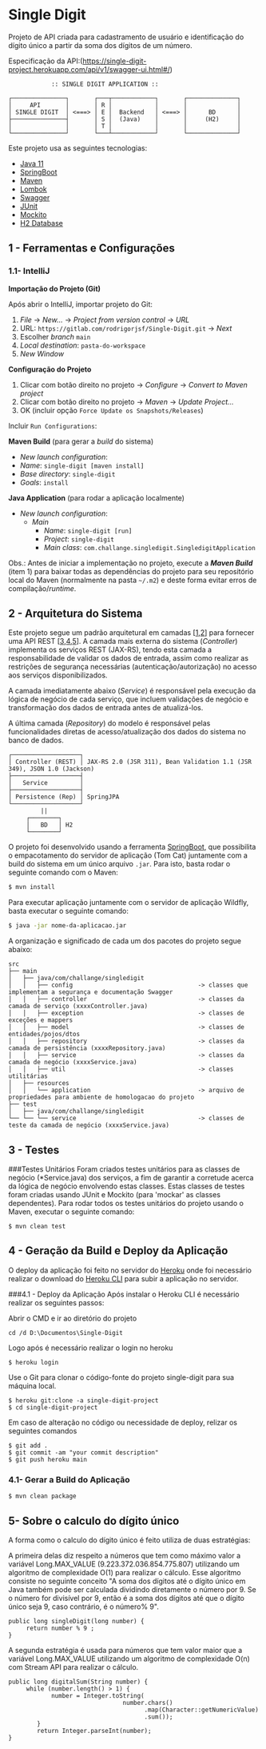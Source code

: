 # Single Digit

Projeto de API criada para cadastramento de usuário e identificação do dígito único a partir da soma dos dígitos de um número.

Especificação da API:(https://single-digit-project.herokuapp.com/api/v1/swagger-ui.html#/)

```
            :: SINGLE DIGIT APPLICATION ::

┌───────────────┐       ┌───┬────────────┐       ┌──────────────┐
│     API       │       │ R │            │       │              │
│ SINGLE DIGIT  │ <===> │ E │  Backend   │ <===> │      BD      │
├───────────────┤       │ S │  (Java)    │       │     (H2)     │
│               │       │ T │            │       │              │
└───────────────┘       └───┴────────────┘       └──────────────┘
```

Este projeto usa as seguintes tecnologias:
- [Java 11](https://www.oracle.com/technetwork/java/javase/downloads/index.html)
- [SpringBoot](https://spring.io/projects/spring-boot)
- [Maven](https://maven.apache.org/)
- [Lombok](https://projectlombok.org/)
- [Swagger](https://swagger.io/solutions/api-documentation/)
- [JUnit](https://junit.org/junit5/)
- [Mockito](https://site.mockito.org/)
- [H2 Database](https://www.h2database.com/html/main.html)

## 1 - Ferramentas e Configurações

### 1.1- IntelliJ

**Importação do Projeto (Git)**

Após abrir o IntelliJ, importar projeto do Git:

1. _File_ -> _New..._ -> _Project from version control_ -> _URL_
2. URL: `https://gitlab.com/rodrigorjsf/Single-Digit.git` -> _Next_
3. Escolher _branch_ `main`
4. _Local destination_: `pasta-do-workspace`
5. _New Window_

**Configuração do Projeto**

1. Clicar com botão direito no projeto -> _Configure_ -> _Convert to Maven project_
2. Clicar com botão direito no projeto -> _Maven_ -> _Update Project..._
3. OK (incluir opção `Force Update os Snapshots/Releases`)

Incluir `Run Configurations`:

**Maven Build** (para gerar a _build_ do sistema)
- _New launch configuration_:
- _Name_: `single-digit [maven install]`
- _Base directory_: `single-digit`
- _Goals_: `install`

**Java Application** (para rodar a aplicação localmente)
- _New launch configuration_:
    - _Main_
        - _Name_: `single-digit [run]`
        - _Project_: `single-digit`
        - _Main class_: `com.challange.singledigit.SingledigitApplication`

Obs.: Antes de iniciar a implementação no projeto, execute a **_Maven Build_** (item 1) para baixar todas as dependências do projeto para seu repositório local do Maven (normalmente na pasta `~/.m2`) e deste forma evitar erros de compilação/_runtime_.

## 2 - Arquitetura do Sistema

Este projeto segue um padrão arquitetural em camadas [[1](https://www.oreilly.com/library/view/software-architecture-patterns/9781491971437/ch01.html),[2](https://en.wikipedia.org/wiki/Multitier_architecture)] para fornecer uma API REST [[3](https://dzone.com/articles/intro-rest),[4](https://www.quora.com/What-are-RESTful-APIs-and-how-do-they-work),[5](https://blog.caelum.com.br/rest-principios-e-boas-praticas/)]. A camada mais externa do sistema (_Controller_) implementa os serviços REST (JAX-RS), tendo esta camada a responsabilidade de validar os dados de entrada, assim como realizar as restrições de segurança necessárias (autenticação/autorização) no acesso aos serviços disponibilizados.

A camada imediatamente abaixo (_Service_) é responsável pela execução da lógica de negócio de cada serviço, que incluem validações de negócio e transformação dos dados de entrada antes de atualizá-los.

A última camada (_Repository_) do modelo é responsável pelas funcionalidades diretas de acesso/atualização dos dados do sistema no banco de dados.

```
┌───────────────────┐
│ Controller (REST) │ JAX-RS 2.0 (JSR 311), Bean Validation 1.1 (JSR 349), JSON 1.0 (Jackson)
├───────────────────┤
│   Service         │ 
├───────────────────┤
│ Persistence (Rep) │ SpringJPA
└───────────────────┘
         ||
     ┌────────┐
     │   BD   │ H2
     └────────┘
```

O projeto foi desenvolvido usando a ferramenta [SpringBoot](https://thorntail.io/), que possibilita o empacotamento do servidor de aplicação (Tom Cat) juntamente com a build do sistema em um único arquivo `.jar`. Para isto, basta rodar o seguinte comando com o Maven:

```sh
$ mvn install
```

Para executar aplicação juntamente com o servidor de aplicação Wildfly, basta executar o seguinte comando:

```sh
$ java -jar nome-da-aplicacao.jar
```

A organização e significado de cada um dos pacotes do projeto segue abaixo:

```
src
├── main
│   ├── java/com/challange/singledigit
│   │   ├── config                                   -> classes que implementam a segurança e documentação Swagger
│   │   ├── controller                               -> classes da camada de serviço (xxxxController.java)
│   │   ├── exception                                -> classes de exceções e mappers
│   │   ├── model                                    -> classes de entidades/pojos/dtos
│   │   ├── repository                               -> classes da camada de persistência (xxxxRepository.java)
│   │   ├── service                                  -> classes da camada de negócio (xxxxService.java)
│   │   ├── util                                     -> classes utilitárias
│   ├── resources
│   │   └── application                              -> arquivo de propriedades para ambiente de homologacao do projeto
├── test
│   ├── java/com/challange/singledigit
└── └── └── service                                  -> classes de teste da camada de negócio (xxxxService.java)
```

## 3 - Testes
###Testes Unitários
Foram criados testes unitários para as classes de negócio (*Service.java) dos serviços, a fim de garantir a corretude acerca da lógica de negócio envolvendo estas classes. Estas classes de testes foram criadas usando JUnit e Mockito (para 'mockar' as classes dependentes). Para rodar todos os testes unitários do projeto usando o Maven, executar o seguinte comando:
```
$ mvn clean test
```
## 4 - Geração da Build e Deploy da Aplicação
O deploy da aplicação foi feito no servidor do [Heroku](https://www.heroku.com/) onde foi necessário
realizar o download do [Heroku CLI](https://devcenter.heroku.com/articles/heroku-cli) para subir a aplicação no servidor.

###4.1 - Deploy da Aplicação
Após instalar o Heroku CLI é necessário realizar os seguintes passos:

Abrir o CMD e ir ao diretório do projeto
````
cd /d D:\Documentos\Single-Digit
````
Logo após é necessário realizar o login no heroku
````
$ heroku login
````
Use o Git para clonar o código-fonte do projeto single-digit para sua máquina local.
````
$ heroku git:clone -a single-digit-project
$ cd single-digit-project
````
Em caso de alteração no código ou necessidade de deploy, relizar os seguintes comandos
````
$ git add .
$ git commit -am "your commit description"
$ git push heroku main
````
### 4.1- Gerar a Build do Aplicação
````
$ mvn clean package
````
## 5- Sobre o calculo do dígito único
A forma como o calculo do dígito único é feito utiliza de duas estratégias:

A primeira delas diz respeito a números que tem como máximo valor a variável Long.MAX_VALUE (9.223.372.036.854.775.807) utilizando um algoritmo de complexidade O(1) para realizar o cálculo.
Esse algoritmo consiste no seguinte conceito "A soma dos dígitos até o dígito único em Java também pode ser calculada dividindo diretamente o número por 9. Se o número for divisível por 9, então é a soma dos dígitos até que o dígito único seja 9, caso contrário, é o número% 9".
````
public long singleDigit(long number) {
     return number % 9 ;
}
````
A segunda estratégia é usada para números que tem valor maior que a variável Long.MAX_VALUE utilizando um algoritmo de complexidade O(n) com Stream API para realizar o cálculo.
````
public long digitalSum(String number) {
     while (number.length() > 1) {
            number = Integer.toString(
                                number.chars()
                                      .map(Character::getNumericValue)
                                      .sum());
        }
        return Integer.parseInt(number);
}
````